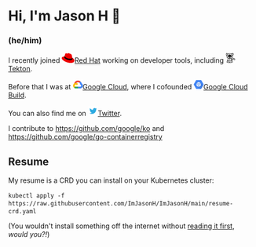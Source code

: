 # Hi, I'm Jason H 👋

### (he/him)

I recently joined [<img src="https://github.com/ImJasonH/ImJasonH/blob/main/redhat.png" alt="Red Hat" width="26" height="20" />Red Hat](https://redhat.com) working on developer tools, including [<img src="https://github.com/ImJasonH/ImJasonH/blob/main/tekton.png" alt="Tekton" width="20" height="20"/>Tekton](https://tekton.dev).

Before that I was at [<img src="https://github.com/ImJasonH/ImJasonH/blob/main/cloud.png" alt="Google Cloud" width="20" height="20" />Google Cloud](https://cloud.google.com), where I cofounded [<img src="https://github.com/ImJasonH/ImJasonH/blob/main/gcb.png" alt="Google Cloud Build" width="20" height="20" />Google Cloud Build](https://cloud.google.com/cloud-build). 

You can also find me on
[<img src="https://github.com/ImJasonH/ImJasonH/blob/main/twitter.png" alt="Twitter" width="20" height="20"/>Twitter](https://twitter.com/imjasonh).

I contribute to https://github.com/google/ko and https://github.com/google/go-containerregistry

## Resume

My resume is a CRD you can install on your Kubernetes cluster:

```
kubectl apply -f https://raw.githubusercontent.com/ImJasonH/ImJasonH/main/resume-crd.yaml
```

(You wouldn't install something off the internet without [reading it
first](https://raw.githubusercontent.com/ImJasonH/ImJasonH/main/resume-crd.yaml),
_would you?!_)

